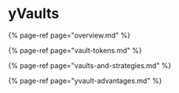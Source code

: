 # yVaults

{% page-ref page="overview.md" %}

{% page-ref page="vault-tokens.md" %}

{% page-ref page="vaults-and-strategies.md" %}

{% page-ref page="yvault-advantages.md" %}
